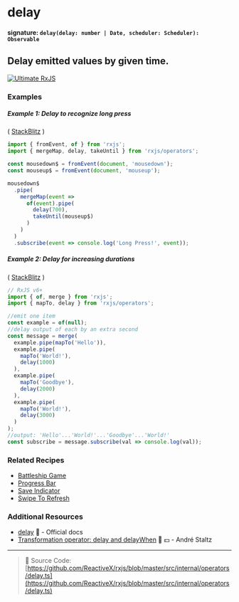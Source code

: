 # delay

#### signature: `delay(delay: number | Date, scheduler: Scheduler): Observable`

## Delay emitted values by given time.

[![Ultimate RxJS](https://drive.google.com/uc?export=view&id=1htrban3k3Z8CxiKwEV6bdmxW5Wu8xdWX "Ultimate RxJS")](https://ultimatecourses.com/courses/rxjs?ref=4)

### Examples

##### Example 1: Delay to recognize long press

( [StackBlitz](https://stackblitz.com/edit/rxjs-bru5fi?devtoolsheight=60) )

```js
import { fromEvent, of } from 'rxjs';
import { mergeMap, delay, takeUntil } from 'rxjs/operators';

const mousedown$ = fromEvent(document, 'mousedown');
const mouseup$ = fromEvent(document, 'mouseup');

mousedown$
  .pipe(
    mergeMap(event =>
      of(event).pipe(
        delay(700),
        takeUntil(mouseup$)
      )
    )
  )
  .subscribe(event => console.log('Long Press!', event));
```

##### Example 2: Delay for increasing durations

(
[StackBlitz](https://stackblitz.com/edit/typescript-twjn8r?file=index.ts&devtoolsheight=100)
)

```js
// RxJS v6+
import { of, merge } from 'rxjs';
import { mapTo, delay } from 'rxjs/operators';

//emit one item
const example = of(null);
//delay output of each by an extra second
const message = merge(
  example.pipe(mapTo('Hello')),
  example.pipe(
    mapTo('World!'),
    delay(1000)
  ),
  example.pipe(
    mapTo('Goodbye'),
    delay(2000)
  ),
  example.pipe(
    mapTo('World!'),
    delay(3000)
  )
);
//output: 'Hello'...'World!'...'Goodbye'...'World!'
const subscribe = message.subscribe(val => console.log(val));
```

### Related Recipes

- [Battleship Game](../../recipes/battleship-game.md)
- [Progress Bar](../../recipes/progressbar.md)
- [Save Indicator]('../../recipes/save-indicator.md)
- [Swipe To Refresh](/recipes/swipe-to-refresh.md)

### Additional Resources

- [delay](https://rxjs.dev/api/operators/delay) 📰 - Official docs
- [Transformation operator: delay and delayWhen](https://egghead.io/lessons/rxjs-transformation-operators-delay-and-delaywhen?course=rxjs-beyond-the-basics-operators-in-depth)
  🎥 💵 - André Staltz

---

> 📁 Source Code:
> [https://github.com/ReactiveX/rxjs/blob/master/src/internal/operators/delay.ts](https://github.com/ReactiveX/rxjs/blob/master/src/internal/operators/delay.ts)
